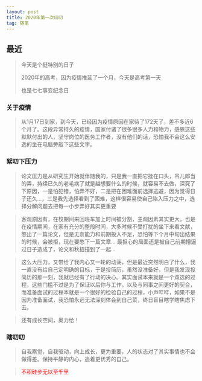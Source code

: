```yaml
---
layout: post
title: 2020年第一次叨叨
tag: 随笔
---
```

## 最近

> 今天是个挺特别的日子
>
> 2020年的高考，因为疫情推延了一个月，今天是高考第一天
>
> 也是七七事变纪念日

### 关于疫情

> 从1月17日到家，到今天，已经因为疫情原因在家待了172天了，差不多近6个月了。这段异常持久的疫情，国家付诸了很多很多人力和物力，感恩这些默默付出的人，坚守岗位的医务工作者，没有他们的话，恐怕我不会这么安逸的坐在电脑旁敲下这些文字。

### 絮叨下压力

> 论文压力是从研究生开始就伴随我的，只是我一直把它挂在口头，吊儿郎当的弄，持续已久的老毛病了就是越想要什么的时候，就容易不去做，深究了下原因，一是怕犯错，怕弄不好，二是把在困难面前选择逃避，因为觉得日子还久...，三是我先选择看到了困难，这样很容易使自己陷入压力之中，选择分解问题去把每一小步弄好其实更重要

> 客观原因有，在校期间来回班车加上时间被分割，主观因素其实更大，也是在疫情期间，在家有充分的整段时间，大多时候不受打扰的坐下来看文献，憋出了一篇论文，但是无奈能力和前期投入不足，恐怕等下个月中旬出结果的时候，会被拒，现在要憋下一篇文章... 最担心的局面还是被自己前期懵逼过日子造成了，论文和秋招撞到了一起...

> 这么大压力，又带给了我内心又一轮的动荡，但是最近突然明白了什么，我一直没有给自己定明确的目标，于是投简历，虽然没准备好，但是我发现投简历的那一刻，我就已经有了行动的决心。其实面试本来就是一个双选的过程，这些门槛不过是为了保证以后你与工作，以及与同事之间更好的契合，而准备面试的过程本就是一个很好的检验自己的过程，小声哔哔，如果不是因为准备面试，我恐怕永远无法深刻体会到自己菜，终日盲目瞎学瞎焦虑下去。

>还有成长空间，奥力给！

### 瞎叨叨

> 自我察觉，自我驱动，向上成长，更为重要，人的状态对了其实事情也不会做得差。保持平静的内心，追着更优秀的自己。

> <font color="red">不积硅步无以至千里</font>

